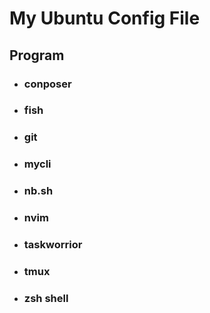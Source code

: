 # My Ubuntu Config File

## Program

- ### conposer
- ### fish
- ### git
- ### mycli
- ### nb.sh
- ### nvim
- ### taskworrior
- ### tmux
- ### zsh shell
